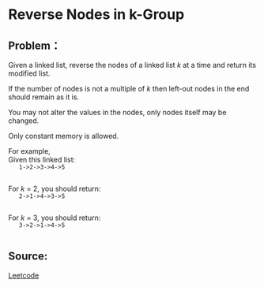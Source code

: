 # Reverse Nodes in k-Group

## Problem：

<div class="question-content">
 <p>
 </p>
 <p>
  Given a linked list, reverse the nodes of a linked list
  <i>
   k
  </i>
  at a time and return its modified list.
 </p>
 <p>
  If the number of nodes is not a multiple of
  <i>
   k
  </i>
  then left-out nodes in the end should remain as it is.
 </p>
 <p>
  You may not alter the values in the nodes, only nodes itself may be changed.
 </p>
 <p>
  Only constant memory is allowed.
 </p>
 <p>
  For example,
  <br/>
  Given this linked list:
  <code>
   1-&gt;2-&gt;3-&gt;4-&gt;5
  </code>
 </p>
 <p>
  For
  <i>
   k
  </i>
  = 2, you should return:
  <code>
   2-&gt;1-&gt;4-&gt;3-&gt;5
  </code>
 </p>
 <p>
  For
  <i>
   k
  </i>
  = 3, you should return:
  <code>
   3-&gt;2-&gt;1-&gt;4-&gt;5
  </code>
 </p>
</div>


## Source:
[Leetcode](https://leetcode.com/problems/reverse-nodes-in-k-group/)
